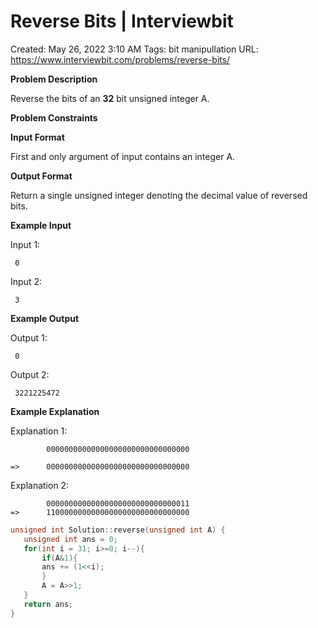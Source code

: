 # Reverse Bits | Interviewbit

Created: May 26, 2022 3:10 AM
Tags: bit manipullation
URL: https://www.interviewbit.com/problems/reverse-bits/

**Problem Description**

Reverse the bits of an **32** bit unsigned integer A.

**Problem Constraints**

**Input Format**

First and only argument of input contains an integer A.

**Output Format**

Return a single unsigned integer denoting the decimal value of reversed bits.

**Example Input**

Input 1:

```
 0
```

Input 2:

```
 3
```

**Example Output**

Output 1:

```
 0
```

Output 2:

```
 3221225472
```

**Example Explanation**

Explanation 1:

```
        00000000000000000000000000000000

=>      00000000000000000000000000000000

```

Explanation 2:

```
        00000000000000000000000000000011
=>      11000000000000000000000000000000

```

```cpp
unsigned int Solution::reverse(unsigned int A) {
   unsigned int ans = 0;
   for(int i = 31; i>=0; i--){
       if(A&1){
       ans += (1<<i);
       }
       A = A>>1;
   } 
   return ans;
}
```